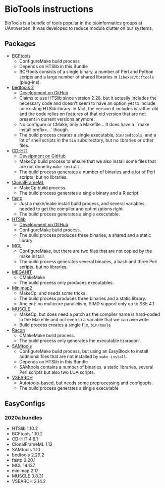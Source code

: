 # BioTools instructions

BioTools is a bundle of tools popular in the bioinformatics groups at UAntwerpen.
It was developed to reduce module clutter on our systems.

## Packages

  * [BCFtools](https://www.htslib.org/)
      * ConfigureMake build process
      * Depends on HTSlib in this Bundle
      * BCFtools consists of a single binary, a number of Perl and Python scripts
        and a large number of shared libraries in `libexec/bcftools` (plug-ins).
  * [bedtools 2](https://bedtools.readthedocs.io/en/latest/)
      * [Development on GitHub](https://github.com/arq5x/bedtools2)
      * Claims to use HTSlib since version 2.28, but it actually includes the necessary
        code and doesn't seem to have an option yet to include an existing HTSlib library.
        In fact, the version it includes is rather old and the code relies on features 
        of that old version that are not present in current versions anymore.
      * No configure or CMake, only a Makefile... It does have a ``make install prefix=...`
        though.
      * The build process creates a single executable, `bin/bedtools`, and a lot
        of shell scripts in the `bin` subdirectory, but no libraries or other files. 
  * [CD-HIT](http://weizhongli-lab.org/cd-hit/)
      * [Develpment on GitHub](https://github.com/weizhongli/cdhit)
      * MakeCp build process to ensure that we also install some files that are not
        done by `make install`.
      * The build process generates a number of binaries and a lot of Perl scripts, but no 
        libraries.
  * [ClonalFrameML](https://github.com/xavierdidelot/ClonalFrameML)
      * MakeCp build process.
      * The build process generates a single binary and a R script.
  * [fastp](https://github.com/OpenGene/fastp)
      * Just a make/make install build process, and several variables needed to get the
        compiler and optimizations right.
      * The build process generates a single executable.
  * [HTSlib](http://www.htslib.org/)
      * [Development on GitHub](https://github.com/samtools/htslib)
      * ConfigureMake build process.
      * The build process produces three binaries, a shared and a static library.
  * [MCL](http://micans.org/mcl/)
      * ConfigureMake, but there are two files that are not copied by the make install.
      * The build process generates several binaries, a bash and three Perl scripts, 
        but no libraries.
  * [MEGAHIT](https://github.com/voutcn/megahit)
      * CMakeMake
      * The build process only produces executables.
  * [Minimap2](https://github.com/lh3/minimap2)
      * MakeCp, and needs some tricks.
      * The build process produces three binaries and a static library.
      * Ancient: no multicore parallelism, SIMD support only up to SSE 4.1.
  * [MUSCLE](http://drive5.com/muscle/)
      * MakeCp, but does need a patch as the compiler name is hard-coded in the Makefile
        and not even in a variable that we can overwrite
      * Build process creates a single file, `bin/musle`
  * [Racon](https://github.com/lbcb-sci/racon)
      * CMakeMake build process.
      * The build process only generates the executable `bin`racon`.
  * [SAMtools](http://www.htslib.org/)
      * ConfigureMake build process, but using an EasyBlock to install additional
        files that are not installed by `make install`.
      * Depends on HTSlib in this Bundle
      * SAMtools contains a number of binaries, a static libraries, several Perl 
        scripts but also two LUA scripts.
  * [VSEARCH](https://github.com/torognes/vsearch)
      * Autotools-based, but needs some preprocessing and configopts.
      * The build process generates a single executable


## EasyConfigs

### 2020a bundles

 * HTSlib 1.10.2
 * BCFtools 1.10.2
 * CD-HIT 4.8.1
 * ClonalFrameML 1.12
 * SAMtools 1.10
 * bedtools 2.29.2
 * fastp 0.20.1
 * MCL 14.137
 * minimap 2.17
 * MUSCLE 3.8.31
 * VSEARCH 2.14.2




